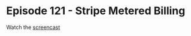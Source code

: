 # Episode 121 - Stripe Metered Billing

Watch the [screencast](https://angularfirebase.com/lessons)
